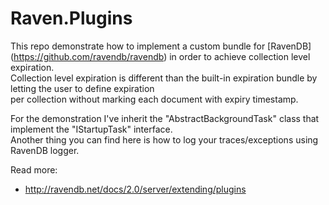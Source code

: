 Raven.Plugins
=============

This repo demonstrate how to implement a custom bundle for [RavenDB] (https://github.com/ravendb/ravendb) in order to achieve collection level expiration.  
Collection level expiration is different than the built-in expiration bundle by letting the user to define expiration  
per collection without marking each document with expiry timestamp.  

For the demonstration I've inherit the "AbstractBackgroundTask" class that implement the "IStartupTask" interface.  
Another thing you can find here is how to log your traces/exceptions using RavenDB logger.  

Read more:
* http://ravendb.net/docs/2.0/server/extending/plugins
